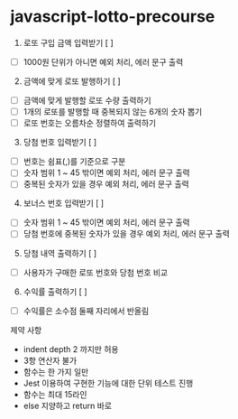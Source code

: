 # javascript-lotto-precourse

1. 로또 구입 금액 입력받기 [ ]

- [ ] 1000원 단위가 아니면 예외 처리, 에러 문구 출력

2. 금액에 맞게 로또 발행하기 [ ]

- [ ] 금액에 맞게 발행할 로또 수량 출력하기
- [ ] 1개의 로또를 발행할 때 중복되지 않는 6개의 숫자 뽑기
- [ ] 로또 번호는 오름차순 정렬하여 출력하기

3. 당첨 번호 입력받기 [ ]

- [ ] 번호는 쉼표(,)를 기준으로 구분
- [ ] 숫자 범위 1 ~ 45 밖이면 예외 처리, 에러 문구 출력
- [ ] 중복된 숫자가 있을 경우 예외 처리, 에러 문구 출력

4. 보너스 번호 입력받기 [ ]

- [ ] 숫자 범위 1 ~ 45 밖이면 예외 처리, 에러 문구 출력
- [ ] 당첨 번호에 중복된 숫자가 있을 경우 예외 처리, 에러 문구 출력

5. 당첨 내역 출력하기 [ ]

- [ ] 사용자가 구매한 로또 번호와 당첨 번호 비교

6. 수익률 출력하기 [ ]

- [ ] 수익률은 소수점 둘째 자리에서 반올림

제약 사항

- indent depth 2 까지만 허용
- 3항 연산자 불가
- 함수는 한 가지 일만
- Jest 이용하여 구현한 기능에 대한 단위 테스트 진행
- 함수는 최대 15라인
- else 지양하고 return 바로
